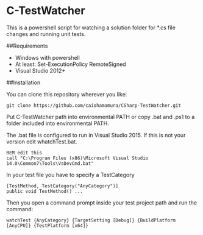 # C-TestWatcher
This is a powershell script for watching a solution folder for *.cs file changes and running unit tests.

##Requirements
 - Windows with powershell
 - At least: Set-ExecutionPolicy RemoteSigned
 - Visual Studio 2012+

##Installation
 
 You can clone this repository wherever you like:
 
    git clone https://github.com/caiohamamura/CSharp-TestWatcher.git

Put C-TestWatcher path into environmental PATH or copy .bat and .ps1 to a folder included into environmental PATH.

The .bat file is configured to run in Visual Studio 2015. If this is not your version edit whatchTest.bat.

    REM edit this
    call "C:\Program Files (x86)\Microsoft Visual Studio 14.0\Common7\Tools\VsDevCmd.bat"

In your test file you have to specify a TestCategory

    [TestMethod, TestCategory("AnyCategory")]
    public void TestMethod() ...

Then you open a command prompt inside your test project path and run the command:

    watchTest {AnyCategory} {TargetSetting [Debug]} {BuildPlatform [AnyCPU]} {TestPlatform [x64]}
